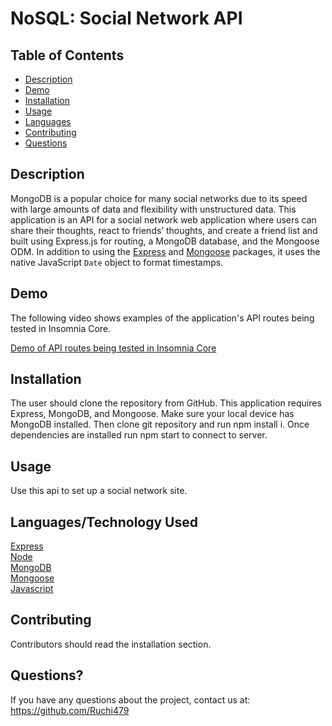 # NoSQL: Social Network API


## Table of Contents 

- [Description](#description)
- [Demo](#demo)
- [Installation](#installation)
- [Usage](#usage)
- [Languages](#languages)
- [Contributing](#contributing)
- [Questions](#questions)

## Description
MongoDB is a popular choice for many social networks due to its speed with large amounts of data and flexibility with unstructured data. This application is an API for a social network web application where users can share their thoughts, react to friends’ thoughts, and create a friend list and built using Express.js for routing, a MongoDB database, and the Mongoose ODM. In addition to using the [Express](https://www.npmjs.com/package/express) and [Mongoose](https://www.npmjs.com/package/mongoose) packages, it uses the native JavaScript `Date` object to format timestamps.

## Demo

The following video shows examples of the application's API routes being tested in Insomnia Core.

[Demo of API routes being tested in Insomnia Core]()

## Installation

The user should clone the repository from GitHub. This application requires Express, MongoDB, and Mongoose. Make sure your local device has MongoDB installed. Then clone git repository and run npm install i. Once dependencies are installed run npm start to connect to server.

## Usage
Use this api to set up a social network site.

## Languages/Technology Used
[Express](https://expressjs.com/ "Express")<br />
[Node](https://nodejs.org/en/docs/ "Node")<br />
[MongoDB](https://www.mongodb.com/ "MongoDB")<br />
[Mongoose](https://www.npmjs.com/package/mongoose "Mongoose")<br />
[Javascript](https://www.javascript.com/ "Javascript")<br />

  
## Contributing
Contributors should read the installation section.

## Questions?

If you have any questions about the project, contact us at: https://github.com/Ruchi479

